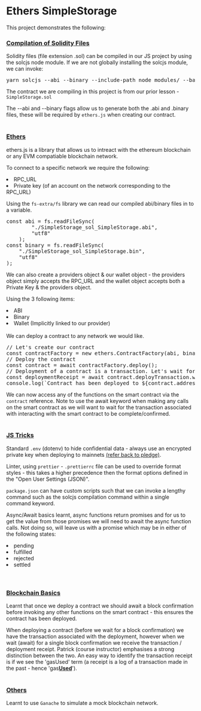 # Ethers SimpleStorage

This project demonstrates the following:

### <u>Compilation of Solidity Files</u>

Solidity files (file extension .sol) can be compiled in our JS project by using the solcjs node module.
If we are not globally installing the solcjs module, we can invoke:

<pre>yarn solcjs --abi --binary --include-path node_modules/ --base-path . -o . <SmartContract.sol></pre>

The contract we are compiling in this project is from our prior lesson - <code>SimpleStorage.sol</code>

The --abi and --binary flags allow us to generate both the .abi and .binary files, these will be required by <code>ethers.js</code> when creating our contract.
<br/><br/>

### <u>Ethers</u>

ethers.js is a library that allows us to intreact with the ethereum blockchain or any EVM compatiable blockchain network.

To connect to a specific network we require the following:

<li>
 RPC_URL
</li>
<li>
 Private key (of an account on the network corresponding to the RPC_URL)
</li>

Using the <code>fs-extra/fs</code> library we can read our compiled abi/binary files in to a variable.

<pre>
const abi = fs.readFileSync(
        "./SimpleStorage_sol_SimpleStorage.abi",
        "utf8"
    );
const binary = fs.readFileSync(
    "./SimpleStorage_sol_SimpleStorage.bin",
    "utf8"
);
</pre>

We can also create a providers object & our wallet object - the providers object simply accepts the RPC_URL and the wallet object accepts both a Private Key & the providers object.

Using the 3 following items:

<li>ABI</li>
<li>Binary</li>
<li>Wallet (Implicitly linked to our provider)</li>
<br/>
We can deploy a contract to any network we would like.

<pre>
// Let's create our contract
const contractFactory = new ethers.ContractFactory(abi, binary, wallet);
// Deploy the contract
const contract = await contractFactory.deploy();
// Deployment of a contract is a transaction. Let's wait for a single block confirmation after deployment.
const deploymentReceipt = await contract.deployTransaction.wait(1);
console.log(`Contract has been deployed to ${contract.address}`);
</pre>

We can now access any of the functions on the smart contract via the <code>contract</code> reference. Note to use the await keyword when making any calls on the smart contract as we will want to wait for the transaction associated with interacting with the smart contract to be complete/confirmed.
<br/><br/>

### <u>JS Tricks</u>

Standard <code>.env</code> (dotenv) to hide confidential data - always use an encrypted private key when deploying to mainnets <a href="https://github.com/smartcontractkit/full-blockchain-solidity-course-js/discussions/5">(refer back to pledge)</a>.

Linter, using <code>prettier</code> - <code>.prettierrc</code> file can be used to override format styles - this takes a higher precedence then the format options defined in the "Open User Settings (JSON)".

<code>package.json</code> can have custom scripts such that we can invoke a lengthy command such as the solcjs compilation command within a single command keyword.

Async/Await basics learnt, async functions return promises and for us to get the value from those promises we will need to await the async function calls.
Not doing so, will leave us with a promise which may be in either of the following states:

<li>pending</li>
<li>fulfilled</li>
<li>rejected</li>
<li>settled</li>
<br/><br/>

### <u>Blockchain Basics</u>

Learnt that once we deploy a contract we should await a block confirmation before invoking any other functions on the smart contract - this ensures the contract has been deployed.

When deploying a contract (before we wait for a block confirmation) we have the transaction associated with the deployment, however when we wait (await) for a single block confirmation we receive the transaction / deployment receipt. Patrick (course instructor) emphasises a strong distinction between the two. An easy way to identify the transaction receipt is if we see the 'gasUsed' term (a receipt is a log of a transaction made in the past - hence 'gas<b><u>Used</u></b>').
<br/><br/>

### <u>Others</u>

Learnt to use <code>Ganache</code> to simulate a mock blockchain network.
